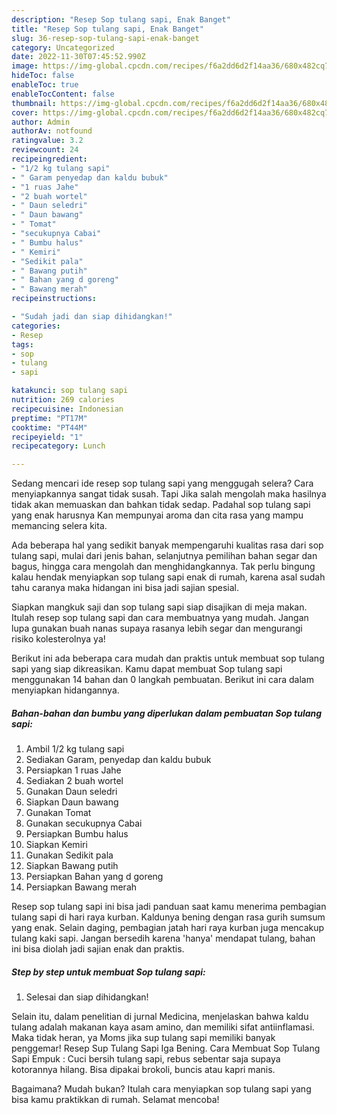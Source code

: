 ```yaml
---
description: "Resep Sop tulang sapi, Enak Banget"
title: "Resep Sop tulang sapi, Enak Banget"
slug: 36-resep-sop-tulang-sapi-enak-banget
category: Uncategorized
date: 2022-11-30T07:45:52.990Z
image: https://img-global.cpcdn.com/recipes/f6a2dd6d2f14aa36/680x482cq70/sop-tulang-sapi-foto-resep-utama.jpg
hideToc: false
enableToc: true
enableTocContent: false
thumbnail: https://img-global.cpcdn.com/recipes/f6a2dd6d2f14aa36/680x482cq70/sop-tulang-sapi-foto-resep-utama.jpg
cover: https://img-global.cpcdn.com/recipes/f6a2dd6d2f14aa36/680x482cq70/sop-tulang-sapi-foto-resep-utama.jpg
author: Admin
authorAv: notfound
ratingvalue: 3.2
reviewcount: 24
recipeingredient:
- "1/2 kg tulang sapi"
- " Garam penyedap dan kaldu bubuk"
- "1 ruas Jahe"
- "2 buah wortel"
- " Daun seledri"
- " Daun bawang"
- " Tomat"
- "secukupnya Cabai"
- " Bumbu halus"
- " Kemiri"
- "Sedikit pala"
- " Bawang putih"
- " Bahan yang d goreng"
- " Bawang merah"
recipeinstructions:

- "Sudah jadi dan siap dihidangkan!"
categories:
- Resep
tags:
- sop
- tulang
- sapi

katakunci: sop tulang sapi 
nutrition: 269 calories
recipecuisine: Indonesian
preptime: "PT17M"
cooktime: "PT44M"
recipeyield: "1"
recipecategory: Lunch

---
```



Sedang mencari ide resep sop tulang sapi yang menggugah selera? Cara menyiapkannya sangat tidak susah. Tapi Jika salah mengolah maka hasilnya tidak akan memuaskan dan bahkan tidak sedap. Padahal sop tulang sapi yang enak harusnya Kan mempunyai aroma dan cita rasa yang mampu memancing selera kita.


Ada beberapa hal yang sedikit banyak mempengaruhi kualitas rasa dari sop tulang sapi, mulai dari jenis bahan, selanjutnya pemilihan bahan segar dan bagus, hingga cara mengolah dan menghidangkannya. Tak perlu bingung kalau hendak menyiapkan sop tulang sapi enak di rumah, karena asal sudah tahu caranya maka hidangan ini bisa jadi sajian spesial.

Siapkan mangkuk saji dan sop tulang sapi siap disajikan di meja makan. Itulah resep sop tulang sapi dan cara membuatnya yang mudah. Jangan lupa gunakan buah nanas supaya rasanya lebih segar dan mengurangi risiko kolesterolnya ya!


Berikut ini ada beberapa cara mudah dan praktis untuk membuat sop tulang sapi yang siap dikreasikan. Kamu dapat membuat Sop tulang sapi menggunakan 14 bahan dan 0 langkah pembuatan. Berikut ini cara dalam menyiapkan hidangannya.

<!--inarticleads1-->

##### Bahan-bahan dan bumbu yang diperlukan dalam pembuatan Sop tulang sapi:

1. Ambil 1/2 kg tulang sapi
1. Sediakan  Garam, penyedap dan kaldu bubuk
1. Persiapkan 1 ruas Jahe
1. Sediakan 2 buah wortel
1. Gunakan  Daun seledri
1. Siapkan  Daun bawang
1. Gunakan  Tomat
1. Gunakan secukupnya Cabai
1. Persiapkan  Bumbu halus
1. Siapkan  Kemiri
1. Gunakan Sedikit pala
1. Siapkan  Bawang putih
1. Persiapkan  Bahan yang d goreng
1. Persiapkan  Bawang merah


Resep sop tulang sapi ini bisa jadi panduan saat kamu menerima pembagian tulang sapi di hari raya kurban. Kaldunya bening dengan rasa gurih sumsum yang enak. Selain daging, pembagian jatah hari raya kurban juga mencakup tulang kaki sapi. Jangan bersedih karena &#39;hanya&#39; mendapat tulang, bahan ini bisa diolah jadi sajian enak dan praktis. 

<!--inarticleads2-->

##### Step by step untuk membuat Sop tulang sapi:


1. Selesai dan siap dihidangkan!

Selain itu, dalam penelitian di jurnal Medicina, menjelaskan bahwa kaldu tulang adalah makanan kaya asam amino, dan memiliki sifat antiinflamasi. Maka tidak heran, ya Moms jika sup tulang sapi memiliki banyak penggemar! Resep Sup Tulang Sapi Iga Bening. Cara Membuat Sop Tulang Sapi Empuk : Cuci bersih tulang sapi, rebus sebentar saja supaya kotorannya hilang. Bisa dipakai brokoli, buncis atau kapri manis. 

Bagaimana? Mudah bukan? Itulah cara menyiapkan sop tulang sapi yang bisa kamu praktikkan di rumah. Selamat mencoba!
